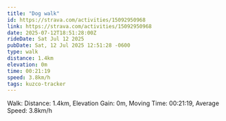 ```yaml
---
title: "Dog walk"
id: https://strava.com/activities/15092950968
link: https://strava.com/activities/15092950968
date: 2025-07-12T18:51:28:00Z
rideDate: Sat Jul 12 2025
pubDate: Sat, 12 Jul 2025 12:51:28 -0600
type: walk
distance: 1.4km
elevation: 0m
time: 00:21:19
speed: 3.8km/h
tags: kuzco-tracker
---
```

Walk: Distance: 1.4km, Elevation Gain: 0m, Moving Time: 00:21:19, Average Speed: 3.8km/h